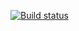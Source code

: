 [![Build status](https://ci.appveyor.com/api/projects/status/1b8p8rnx9prt8ddc?svg=true)](https://ci.appveyor.com/project/lizvalk/selenide)